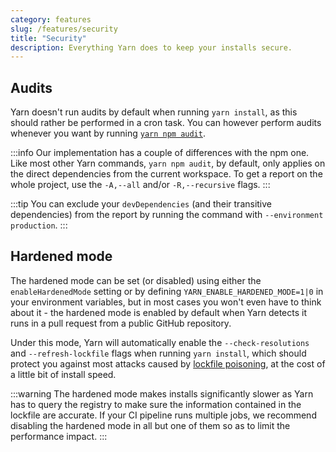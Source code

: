 ```yaml
---
category: features
slug: /features/security
title: "Security"
description: Everything Yarn does to keep your installs secure.
---
```


## Audits

Yarn doesn't run audits by default when running `yarn install`, as this should rather be performed in a cron task. You can however perform audits whenever you want by running [`yarn npm audit`](/cli/npm/audit).

:::info
Our implementation has a couple of differences with the npm one. Like most other Yarn commands, `yarn npm audit`, by default, only applies on the direct dependencies from the current workspace. To get a report on the whole project, use the `-A,--all` and/or `-R,--recursive` flags.
:::

:::tip
You can exclude your `devDependencies` (and their transitive dependencies) from the report by running the command with `--environment production`.
:::

## Hardened mode

The hardened mode can be set (or disabled) using either the `enableHardenedMode` setting or by defining `YARN_ENABLE_HARDENED_MODE=1|0` in your environment variables, but in most cases you won't even have to think about it - the hardened mode is enabled by default when Yarn detects it runs in a pull request from a public GitHub repository.

Under this mode, Yarn will automatically enable the `--check-resolutions` and `--refresh-lockfile` flags when running `yarn install`, which should protect you against most attacks caused by [lockfile poisoning](https://snyk.io/blog/why-npm-lockfiles-can-be-a-security-blindspot-for-injecting-malicious-modules/), at the cost of a little bit of install speed.

:::warning
The hardened mode makes installs significantly slower as Yarn has to query the registry to make sure the information contained in the lockfile are accurate. If your CI pipeline runs multiple jobs, we recommend disabling the hardened mode in all but one of them so as to limit the performance impact.
:::
